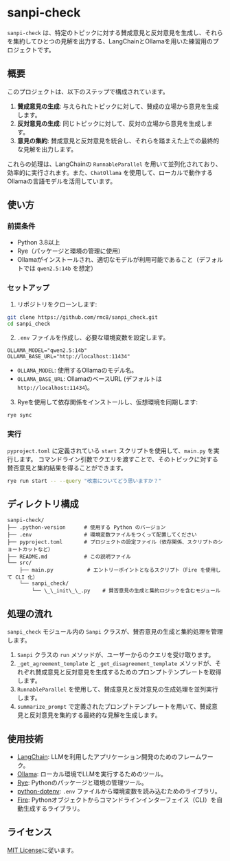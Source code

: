 # sanpi-check

`sanpi-check` は、特定のトピックに対する賛成意見と反対意見を生成し、それらを集約してひとつの見解を出力する、LangChainとOllamaを用いた練習用のプロジェクトです。

## 概要

このプロジェクトは、以下のステップで構成されています。

1. **賛成意見の生成**: 与えられたトピックに対して、賛成の立場から意見を生成します。
2. **反対意見の生成**: 同じトピックに対して、反対の立場から意見を生成します。
3. **意見の集約**: 賛成意見と反対意見を統合し、それらを踏まえた上での最終的な見解を出力します。

これらの処理は、LangChainの `RunnableParallel` を用いて並列化されており、効率的に実行されます。また、`ChatOllama` を使用して、ローカルで動作するOllamaの言語モデルを活用しています。

## 使い方

### 前提条件

* Python 3.8以上
* Rye（パッケージと環境の管理に使用）
* Ollamaがインストールされ、適切なモデルが利用可能であること（デフォルトでは `qwen2.5:14b` を想定）

### セットアップ

1. リポジトリをクローンします:

```bash
git clone https://github.com/rmc8/sanpi_check.git
cd sanpi_check
```

2. `.env` ファイルを作成し、必要な環境変数を設定します。

```
OLLAMA_MODEL="qwen2.5:14b"
OLLAMA_BASE_URL="http://localhost:11434"
```

* `OLLAMA_MODEL`: 使用するOllamaのモデル名。
* `OLLAMA_BASE_URL`: OllamaのベースURL (デフォルトは `http://localhost:11434`)。

3. Ryeを使用して依存関係をインストールし、仮想環境を同期します:

```bash
rye sync
```

### 実行

`pyproject.toml` に定義されている `start` スクリプトを使用して、`main.py` を実行します。
コマンドライン引数でクエリを渡すことで、そのトピックに対する賛否意見と集約結果を得ることができます。

```bash
rye run start -- --query "改憲についてどう思いますか？"
````

## ディレクトリ構成

```text
sanpi-check/
├── .python-version      # 使用する Python のバージョン
├── .env                 # 環境変数ファイルをつくって配置してください
├── pyproject.toml       # プロジェクトの設定ファイル（依存関係、スクリプトのショートカットなど）
├── README.md            # この説明ファイル
└── src/
    ├── main.py           # エントリーポイントとなるスクリプト（Fire を使用して CLI 化）
    └── sanpi_check/
        └── \_\_init\_\_.py    # 賛否意見の生成と集約ロジックを含むモジュール
```

## 処理の流れ

`sanpi_check` モジュール内の `Sanpi` クラスが、賛否意見の生成と集約処理を管理します。

1. `Sanpi` クラスの `run` メソッドが、ユーザーからのクエリを受け取ります。
2. `_get_agreement_template` と `_get_disagreement_template` メソッドが、それぞれ賛成意見と反対意見を生成するためのプロンプトテンプレートを取得します。
3. `RunnableParallel` を使用して、賛成意見と反対意見の生成処理を並列実行します。
4. `summarize_prompt` で定義されたプロンプトテンプレートを用いて、賛成意見と反対意見を集約する最終的な見解を生成します。

## 使用技術

* [LangChain](https://www.google.com/url?sa=E&source=gmail&q=https://www.langchain.com/): LLMを利用したアプリケーション開発のためのフレームワーク。
* [Ollama](https://www.google.com/url?sa=E&source=gmail&q=https://ollama.ai/): ローカル環境でLLMを実行するためのツール。
* [Rye](https://www.google.com/url?sa=E&source=gmail&q=https://rye-up.com/): Pythonのパッケージと環境の管理ツール。
* [python-dotenv](https://www.google.com/url?sa=E&source=gmail&q=https://pypi.org/project/python-dotenv/): `.env` ファイルから環境変数を読み込むためのライブラリ。
* [Fire](https://www.google.com/url?sa=E&source=gmail&q=https://github.com/google/python-fire): Pythonオブジェクトからコマンドラインインターフェイス（CLI）を自動生成するライブラリ。

## ライセンス

[MIT License](LICENSE)に従います。
